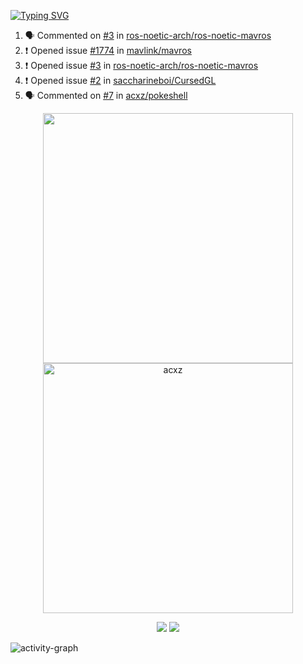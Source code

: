 [![Typing SVG](https://readme-typing-svg.herokuapp.com?size=16&color=AFFFA3&multiline=true&height=75&lines=contributing+to+robotics%2Faerospace%2Fml%2Fgpu+software;packaging+it+for+archlinux;ricer)](https://git.io/typing-svg)

<!--START_SECTION:activity-->
1. 🗣 Commented on [#3](https://github.com/ros-noetic-arch/ros-noetic-mavros/issues/3) in [ros-noetic-arch/ros-noetic-mavros](https://github.com/ros-noetic-arch/ros-noetic-mavros)
2. ❗️ Opened issue [#1774](https://github.com/mavlink/mavros/issues/1774) in [mavlink/mavros](https://github.com/mavlink/mavros)
3. ❗️ Opened issue [#3](https://github.com/ros-noetic-arch/ros-noetic-mavros/issues/3) in [ros-noetic-arch/ros-noetic-mavros](https://github.com/ros-noetic-arch/ros-noetic-mavros)
4. ❗️ Opened issue [#2](https://github.com/saccharineboi/CursedGL/issues/2) in [saccharineboi/CursedGL](https://github.com/saccharineboi/CursedGL)
5. 🗣 Commented on [#7](https://github.com/acxz/pokeshell/issues/7) in [acxz/pokeshell](https://github.com/acxz/pokeshell)
<!--END_SECTION:activity-->

<p align="center">
  <img width="400em" src=https://github-readme-stats.vercel.app/api?username=acxz&include_all_commits=true&show_icons=true />
  <img width="400em" src="https://github-readme-streak-stats.herokuapp.com/?user=acxz&" alt="acxz" />
</p>

<p align="center">
  <img src=https://github-readme-stats.vercel.app/api/top-langs/?username=acxz&layout=compact />
  <img src=https://github-profile-trophy.vercel.app/?username=acxz&row=2&column=4 />
</p>

![activity-graph](https://activity-graph.herokuapp.com/graph?username=acxz&theme=aqua)
